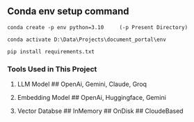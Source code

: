 ## Conda env setup command

```
conda create -p env python=3.10     (-p Present Directory)
```

```
conda activate D:\Data\Projects\document_portal\env
```

```
pip install requirements.txt
```




### Tools Used in This Project
1. LLM Model ## OpenAi, Gemini, Claude, Groq

2. Embedding Model ## OpenAi, Huggingface, Gemini

3. Vector Databse ## InMemory ## OnDisk  ## CloudeBased
